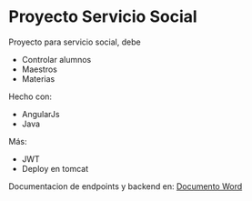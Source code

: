 # Proyecto Servicio Social

Proyecto para servicio social, debe 
* Controlar alumnos
* Maestros
* Materias

Hecho con:
- AngularJs
- Java

Más:
- JWT
- Deploy en tomcat

Documentacion de endpoints y backend en: 
[Documento Word](./Documentacion.docx)